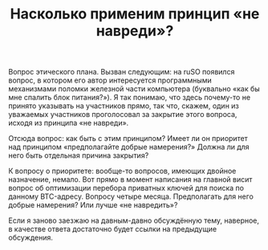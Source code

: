 ﻿---
title: "Насколько применим принцип &#171;не навреди&#187;?"
se.owner.user_id: 227256
se.owner.display_name: "Alexander Prokoshev"
se.owner.link: "https://ru.meta.stackoverflow.com/users/227256/alexander-prokoshev"
se.link: "https://ru.meta.stackoverflow.com/questions/10424/%d0%9d%d0%b0%d1%81%d0%ba%d0%be%d0%bb%d1%8c%d0%ba%d0%be-%d0%bf%d1%80%d0%b8%d0%bc%d0%b5%d0%bd%d0%b8%d0%bc-%d0%bf%d1%80%d0%b8%d0%bd%d1%86%d0%b8%d0%bf-%d0%bd%d0%b5-%d0%bd%d0%b0%d0%b2%d1%80%d0%b5%d0%b4%d0%b8"
se.question_id: 10424
se.post_type: question
se.score: 6
---
<p>Вопрос этического плана. Вызван следующим: на ruSO появился вопрос, в котором его автор интересуется программными механизмами поломки железной части компьютера (буквально «как бы мне спалить блок питания?»). Я так понимаю, что здесь почему-то не принято указывать на участников прямо, так что, скажем, один из уважаемых участников проголосовал за закрытие этого вопроса, исходя из принципа «не навреди».</p>

<p>Отсюда вопрос: как быть с этим принципом? Имеет ли он приоритет над принципом «предполагайте добрые намерения?» Должна ли для него быть отдельная причина закрытия?</p>

<p>К вопросу о приоритете: вообще-то вопросов, имеющих двойное назначение, немало. Вот прямо в момент написания на главной висит вопрос об оптимизации перебора приватных ключей для поиска по данному BTC-адресу. Вопросу четыре месяца. Предполагать для него добрые намерения? Или лучше «не навредить»?</p>

<p>Если я заново заезжаю на давным-давно обсуждённую тему, наверное, в качестве ответа достаточно будет ссылки на предыдущие обсуждения.</p>
